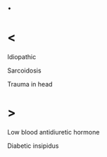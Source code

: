 # .

# <

Idiopathic

Sarcoidosis

Trauma in head

# >

Low blood antidiuretic hormone

Diabetic insipidus
